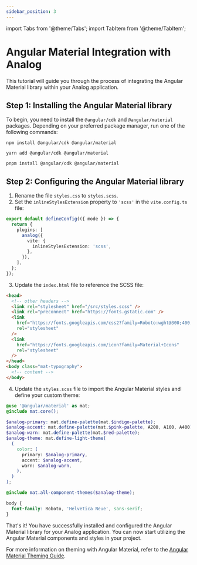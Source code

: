 ```yaml
---
sidebar_position: 3
---
```


import Tabs from '@theme/Tabs';
import TabItem from '@theme/TabItem';

# Angular Material Integration with Analog

This tutorial will guide you through the process of integrating the Angular Material library within your Analog application.

## Step 1: Installing the Angular Material library

To begin, you need to install the `@angular/cdk` and `@angular/material` packages. Depending on your preferred package manager, run one of the following commands:

<Tabs groupId="package-manager">
  <TabItem value="npm">

```shell
npm install @angular/cdk @angular/material
```

  </TabItem>

  <TabItem label="yarn" value="yarn">

```shell
yarn add @angular/cdk @angular/material
```

  </TabItem>

  <TabItem value="pnpm">

```shell
pnpm install @angular/cdk @angular/material
```

  </TabItem>
</Tabs>

## Step 2: Configuring the Angular Material library

1. Rename the file `styles.css` to `styles.scss`.
2. Set the `inlineStylesExtension` property to `'scss'` in the `vite.config.ts` file:

```ts
export default defineConfig(({ mode }) => {
  return {
    plugins: [
      analog({
        vite: {
          inlineStylesExtension: 'scss',
        },
      }),
    ],
  };
});
```

3. Update the `index.html` file to reference the SCSS file:

```html
<head>
  <!-- other headers -->
  <link rel="stylesheet" href="/src/styles.scss" />
  <link rel="preconnect" href="https://fonts.gstatic.com" />
  <link
    href="https://fonts.googleapis.com/css2?family=Roboto:wght@300;400;500&display=swap"
    rel="stylesheet"
  />
  <link
    href="https://fonts.googleapis.com/icon?family=Material+Icons"
    rel="stylesheet"
  />
</head>
<body class="mat-typography">
  <!-- content -->
</body>
```

4. Update the `styles.scss` file to import the Angular Material styles and define your custom theme:

```scss
@use '@angular/material' as mat;
@include mat.core();

$analog-primary: mat.define-palette(mat.$indigo-palette);
$analog-accent: mat.define-palette(mat.$pink-palette, A200, A100, A400);
$analog-warn: mat.define-palette(mat.$red-palette);
$analog-theme: mat.define-light-theme(
  (
    color: (
      primary: $analog-primary,
      accent: $analog-accent,
      warn: $analog-warn,
    ),
  )
);

@include mat.all-component-themes($analog-theme);

body {
  font-family: Roboto, 'Helvetica Neue', sans-serif;
}
```

That's it! You have successfully installed and configured the Angular Material library for your Analog application. You can now start utilizing the Angular Material components and styles in your project.

For more information on theming with Angular Material, refer to the [Angular Material Theming Guide](https://material.angular.io/guide/theming).
